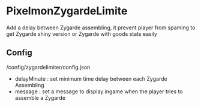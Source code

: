 # PixelmonZygardeLimite

Add a delay between Zygarde assembling, it prevent player from spaming to get Zygarde shiny version or Zygarde with goods stats easily

## Config 
/config/zygardelimiter/config.json

- delayMinute : set minimum time delay between each Zygarde Assembling
- message : set a message to display ingame when the player tries to assemble a Zygarde 
